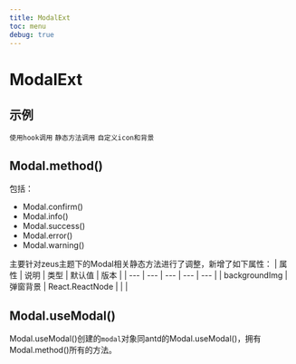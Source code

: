 ```yaml
---
title: ModalExt
toc: menu
debug: true
---
```


# ModalExt

## 示例
<code src="../../packages/antd-ext/examples/ModalExt/hook">使用hook调用</code>
<code src="../../packages/antd-ext/examples/ModalExt/static">静态方法调用</code>
<code src="../../packages/antd-ext/examples/ModalExt/custom">自定义icon和背景</code>

## Modal.method()
包括：

- Modal.confirm()
- Modal.info()
- Modal.success()
- Modal.error()
- Modal.warning()

主要针对zeus主题下的Modal相关静态方法进行了调整，新增了如下属性：
| 属性 | 说明 | 类型 | 默认值 | 版本 |
| --- | --- | --- | --- | --- |
| backgroundImg | 弹窗背景 | React.ReactNode | | |
<!-- | type | 弹窗类型，主要影响弹窗的默认icon | info \| success \| error \| warning \| confirm | confirm |  | -->

## Modal.useModal()

Modal.useModal()创建的`modal`对象同antd的Modal.useModal()，拥有Modal.method()所有的方法。
